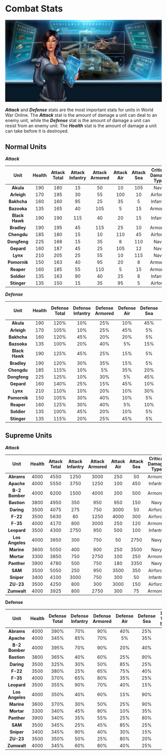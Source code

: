 # Combat Stats

![Combat Stats](../assets/images/header_unit_stats.webp "Combat Stats")

**_Attack_** and **_Defense_** stats are the most important stats for units in World War Online. The
**_Attack_** stat is the amount of damage a unit can deal to an enemy unit, while the **_Defense_**
stat is the amount of damage a unit can resist from an enemy unit. The **_Health_** stat is the
amount of damage a unit can take before it is destroyed.

## Normal Units

**_Attack_**

|      Unit      | Health | Attack Total | Attack Infantry | Attack Armored | Attack Air | Attack Sea | Critical Damage Type | Percent Critical Chance |
| :------------: | :----: | :----------: | :-------------: | :------------: | :--------: | :--------: | :------------------: | :---------------------: |
|   **Akula**    |  190   |     180      |       15        |       50       |     10     |    105     |         Navy         |           25%           |
|  **Arleigh**   |  170   |     195      |       30        |       55       |    100     |     10     |       Airforce       |           25%           |
|  **Bakhcha**   |  160   |     160      |       95        |       25       |     35     |     5      |       Infantry       |           30%           |
|  **Bazooka**   |  135   |     165      |       40        |      105       |     5      |     15     |       Armored        |           35%           |
| **Black Hawk** |  190   |     190      |       115       |       40       |     20     |     15     |       Infantry       |           30%           |
|  **Bradley**   |  190   |     195      |       45        |      115       |     25     |     10     |       Armored        |           20%           |
|  **Chengdu**   |  185   |     180      |       15        |       10       |    110     |     45     |       Airforce       |           35%           |
|  **Dongfeng**  |  225   |     168      |       15        |       35       |     8      |    110     |         Navy         |           25%           |
|   **Gepard**   |  160   |     187      |       45        |       25       |    105     |     12     |         Navy         |           25%           |
|    **Lynx**    |  210   |     205      |       25        |       55       |     10     |    115     |         Navy         |           35%           |
|  **Pomornik**  |  150   |     163      |       40        |       95       |     20     |     8      |       Armored        |           25%           |
|   **Reaper**   |  160   |     185      |       55        |      110       |     5      |     15     |       Armored        |           30%           |
|  **Soldier**   |  135   |     163      |       90        |       40       |     25     |     8      |       Infantry       |           15%           |
|  **Stinger**   |  135   |     150      |       15        |       35       |     95     |     5      |       Airforce       |           15%           |

**_Defense_**

|      Unit      | Health | Defense Total | Defense Infantry | Defense Armored | Defense Air | Defense Sea | Defense Weapon Supreme | Defense Weapon Normal |
| :------------: | :----: | :-----------: | :--------------: | :-------------: | :---------: | :---------: | :--------------------: | :-------------------: |
|   **Akula**    |  190   |     120%      |       10%        |       25%       |     10%     |     45%     |          15%           |          15%          |
|  **Arleigh**   |  170   |     105%      |       10%        |       25%       |     45%     |     5%      |           5%           |          15%          |
|  **Bakhcha**   |  160   |     120%      |       45%        |       20%       |     20%     |     5%      |          10%           |          20%          |
|  **Bazooka**   |  135   |     100%      |       20%        |       40%       |     5%      |     15%     |           5%           |          15%          |
| **Black Hawk** |  190   |     125%      |       45%        |       25%       |     15%     |     5%      |          10%           |          25%          |
|  **Bradley**   |  190   |     120%      |       30%        |       35%       |     15%     |     5%      |          10%           |          25%          |
|  **Chengdu**   |  185   |     115%      |       10%        |       5%        |     35%     |     20%     |          15%           |          30%          |
|  **Dongfeng**  |  225   |     125%      |       10%        |       30%       |     5%      |     45%     |          15%           |          20%          |
|   **Gepard**   |  160   |     140%      |       25%        |       15%       |     45%     |     10%     |          15%           |          30%          |
|    **Lynx**    |  210   |     110%      |       10%        |       20%       |     10%     |     30%     |          15%           |          25%          |
|  **Pomornik**  |  150   |     105%      |       30%        |       40%       |     10%     |     5%      |          10%           |          10%          |
|   **Reaper**   |  160   |     125%      |       30%        |       40%       |     5%      |     10%     |          15%           |          25%          |
|  **Soldier**   |  135   |     100%      |       45%        |       20%       |     10%     |     5%      |           5%           |          15%          |
|  **Stinger**   |  135   |     115%      |       20%        |       25%       |     45%     |     5%      |           5%           |          15%          |

## Supreme Units

**_Attack_**

|      Unit       | Health | Attack Total | Attack Infantry | Attack Armored | Attack Air | Attack Sea | Critical Damage Type | Percent Critical Chance |
| :-------------: | :----: | :----------: | :-------------: | :------------: | :--------: | :--------: | :------------------: | :---------------------: |
|   **Abrams**    |  4000  |     4550     |      1250       |      3000      |    250     |     50     |       Armored        |           45%           |
|   **Apache**    |  4000  |     5550     |      3750       |      1250      |    100     |    450     |       Infantry       |           30%           |
| **B-2 Bomber**  |  4000  |     6200     |      1500       |      4000      |    200     |    500     |       Armored        |           60%           |
|   **Bastion**   |  3800  |     4950     |       350       |      950       |    950     |    150     |         Navy         |           45%           |
|   **Daring**    |  3500  |     4075     |       275       |      750       |    3000    |     50     |       Airforce       |           30%           |
|    **F-22**     |  3500  |     5630     |       80        |      1250      |    4000    |    300     |       Airforce       |           55%           |
|    **F-35**     |  4000  |     4170     |       800       |      3000      |    250     |    120     |       Armored        |           35%           |
|   **Leopard**   |  3500  |     4300     |      2750       |      950       |    500     |    100     |       Infantry       |           40%           |
| **Los Angeles** |  4000  |     3850     |       300       |      750       |     50     |    2750    |         Navy         |           30%           |
|   **Marine**    |  3600  |     5050     |       400       |      900       |    250     |    3500    |         Navy         |           30%           |
|   **Mortar**    |  3300  |     3850     |       750       |      2750      |    100     |    250     |       Armored        |           30%           |
|   **Panther**   |  3900  |     4780     |       500       |      750       |    180     |    3350    |         Navy         |           35%           |
|     **SAM**     |  3500  |     5050     |       250       |      950       |    3500    |    350     |       Airforce       |           55%           |
|   **Sniper**    |  3400  |     4100     |      3000       |      750       |    300     |     50     |       Infantry       |           30%           |
|    **ZU-23**    |  3500  |     4250     |       800       |      300       |    3000    |    150     |       Airforce       |           30%           |
|   **Zumwalt**   |  4000  |     3925     |       800       |      2750      |    300     |     75     |       Armored        |           30%           |

**Defense**

|      Unit       | Health | Defense Total | Defense Infantry | Defense Armored | Defense Air | Defense Sea | Defense Weapon Supreme | Defense Weapon Normal |
| :-------------: | :----: | :-----------: | :--------------: | :-------------: | :---------: | :---------: | :--------------------: | :-------------------: |
|   **Abrams**    |  4000  |     390%      |       70%        |       90%       |     40%     |     25%     |          80%           |          85%          |
|   **Apache**    |  4000  |     345%      |       85%        |       70%       |     5%      |     35%     |          60%           |          90%          |
| **B-2 Bomber**  |  4000  |     395%      |       70%        |       90%       |     20%     |     40%     |          80%           |          95%          |
|   **Bastion**   |  3800  |     365%      |       40%        |       60%       |     25%     |     90%     |          60%           |          90%          |
|   **Daring**    |  3500  |     325%      |       30%        |       50%       |     85%     |     25%     |          55%           |          80%          |
|    **F-22**     |  3500  |     380%      |       25%        |       65%       |     75%     |     40%     |          85%           |          90%          |
|    **F-35**     |  4000  |     370%      |       65%        |       80%       |     35%     |     25%     |          80%           |          85%          |
|   **Leopard**   |  3500  |     355%      |       90%        |       70%       |     40%     |     15%     |          60%           |          80%          |
| **Los Angeles** |  4000  |     350%      |       40%        |       60%       |     15%     |     90%     |          65%           |          80%          |
|   **Marine**    |  3600  |     370%      |       30%        |       50%       |     25%     |     90%     |          85%           |          90%          |
|   **Mortar**    |  3300  |     340%      |       45%        |       80%       |     10%     |     35%     |          85%           |          85%          |
|   **Panther**   |  3900  |     340%      |       35%        |       55%       |     25%     |     80%     |          55%           |          90%          |
|     **SAM**     |  3500  |     345%      |       25%        |       45%       |     85%     |     25%     |          80%           |          85%          |
|   **Sniper**    |  3400  |     345%      |       90%        |       40%       |     30%     |     15%     |          85%           |          85%          |
|    **ZU-23**    |  3500  |     350%      |       50%        |       25%       |     80%     |     20%     |          85%           |          90%          |
|   **Zumwalt**   |  4000  |     345%      |       60%        |       80%       |     40%     |     25%     |          60%           |          80%          |
